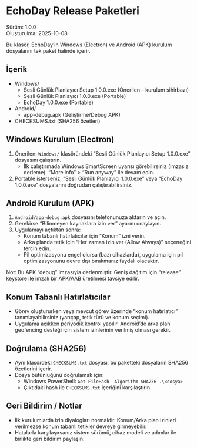 # EchoDay Release Paketleri

Sürüm: 1.0.0  
Oluşturulma: 2025-10-08

Bu klasör, EchoDay’in Windows (Electron) ve Android (APK) kurulum dosyalarını tek paket halinde içerir.

## İçerik
- Windows/  
  - Sesli Günlük Planlayıcı Setup 1.0.0.exe (Önerilen – kurulum sihirbazı)  
  - Sesli Günlük Planlayıcı 1.0.0.exe (Portable)  
  - EchoDay 1.0.0.exe (Portable)
- Android/  
  - app-debug.apk (Geliştirme/Debug APK)
- CHECKSUMS.txt (SHA256 özetleri)

## Windows Kurulum (Electron)
1) Önerilen: `Windows/` klasöründeki “Sesli Günlük Planlayıcı Setup 1.0.0.exe” dosyasını çalıştırın.  
   - İlk çalıştırmada Windows SmartScreen uyarısı görebilirsiniz (imzasız derleme). “More info” > “Run anyway” ile devam edin.
2) Portable isterseniz, “Sesli Günlük Planlayıcı 1.0.0.exe” veya “EchoDay 1.0.0.exe” dosyalarını doğrudan çalıştırabilirsiniz.

## Android Kurulum (APK)
1) `Android/app-debug.apk` dosyasını telefonunuza aktarın ve açın.  
2) Gerekirse “Bilinmeyen kaynaklara izin ver” ayarını onaylayın.  
3) Uygulamayı açtıktan sonra:
   - Konum tabanlı hatırlatıcılar için “Konum” izni verin.  
   - Arka planda tetik için “Her zaman izin ver (Allow Always)” seçeneğini tercih edin.  
   - Pil optimizasyonu engel olursa (bazı cihazlarda), uygulama için pil optimizasyonunu devre dışı bırakmanız faydalı olacaktır.

Not: Bu APK “debug” imzasıyla derlenmiştir. Geniş dağıtım için “release” keystore ile imzalı bir APK/AAB üretilmesi tavsiye edilir.

## Konum Tabanlı Hatırlatıcılar
- Görev oluştururken veya mevcut görev üzerinde “konum hatırlatıcı” tanımlayabilirsiniz (yarıçap, tetik türü ve konum seçimi).  
- Uygulama açıkken periyodik kontrol yapılır. Android’de arka plan geofencing desteği için sistem izinlerinin verilmiş olması gerekir.

## Doğrulama (SHA256)
- Aynı klasördeki `CHECKSUMS.txt` dosyası, bu paketteki dosyaların SHA256 özetlerini içerir.  
- Dosya bütünlüğünü doğrulamak için:
  - Windows PowerShell: `Get-FileHash -Algorithm SHA256 .\<dosya>`
  - Çıktıdaki hash ile `CHECKSUMS.txt` içeriğini karşılaştırın.

## Geri Bildirim / Notlar
- İlk kurulumlarda izin diyalogları normaldir. Konum/Arka plan izinleri verilmezse konum tabanlı tetikler devreye girmeyebilir.  
- Hatalarla karşılaşırsanız sistem sürümü, cihaz modeli ve adımlar ile birlikte geri bildirim paylaşın.

